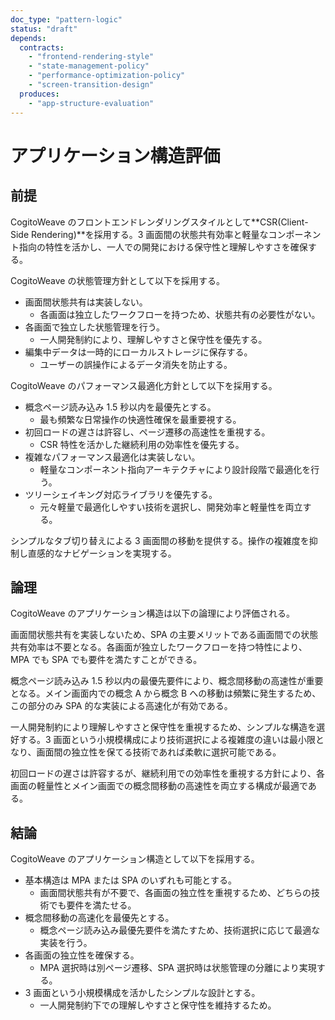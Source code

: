 ```yaml
---
doc_type: "pattern-logic"
status: "draft"
depends:
  contracts:
    - "frontend-rendering-style"
    - "state-management-policy"
    - "performance-optimization-policy"
    - "screen-transition-design"
  produces:
    - "app-structure-evaluation"
---
```


# アプリケーション構造評価

## 前提

<!-- PREMISE_BEGIN: frontend-rendering-style -->

CogitoWeave のフロントエンドレンダリングスタイルとして**CSR(Client-Side Rendering)**を採用する。3 画面間の状態共有効率と軽量なコンポーネント指向の特性を活かし、一人での開発における保守性と理解しやすさを確保する。

<!-- PREMISE_END: frontend-rendering-style -->

<!-- PREMISE_BEGIN: state-management-policy -->

CogitoWeave の状態管理方針として以下を採用する。

- 画面間状態共有は実装しない。
  - 各画面は独立したワークフローを持つため、状態共有の必要性がない。
- 各画面で独立した状態管理を行う。
  - 一人開発制約により、理解しやすさと保守性を優先する。
- 編集中データは一時的にローカルストレージに保存する。
  - ユーザーの誤操作によるデータ消失を防止する。

<!-- PREMISE_END: state-management-policy -->

<!-- PREMISE_BEGIN: performance-optimization-policy -->

CogitoWeave のパフォーマンス最適化方針として以下を採用する。

- 概念ページ読み込み 1.5 秒以内を最優先とする。
  - 最も頻繁な日常操作の快適性確保を最重要視する。
- 初回ロードの遅さは許容し、ページ遷移の高速性を重視する。
  - CSR 特性を活かした継続利用の効率性を優先する。
- 複雑なパフォーマンス最適化は実装しない。
  - 軽量なコンポーネント指向アーキテクチャにより設計段階で最適化を行う。
- ツリーシェイキング対応ライブラリを優先する。
  - 元々軽量で最適化しやすい技術を選択し、開発効率と軽量性を両立する。

<!-- PREMISE_END: performance-optimization-policy -->

<!-- PREMISE_BEGIN: screen-transition-design -->

シンプルなタブ切り替えによる 3 画面間の移動を提供する。操作の複雑度を抑制し直感的なナビゲーションを実現する。

<!-- PREMISE_END: screen-transition-design -->

## 論理

CogitoWeave のアプリケーション構造は以下の論理により評価される。

画面間状態共有を実装しないため、SPA の主要メリットである画面間での状態共有効率は不要となる。各画面が独立したワークフローを持つ特性により、MPA でも SPA でも要件を満たすことができる。

概念ページ読み込み 1.5 秒以内の最優先要件により、概念間移動の高速性が重要となる。メイン画面内での概念 A から概念 B への移動は頻繁に発生するため、この部分のみ SPA 的な実装による高速化が有効である。

一人開発制約により理解しやすさと保守性を重視するため、シンプルな構造を選好する。3 画面という小規模構成により技術選択による複雑度の違いは最小限となり、画面間の独立性を保てる技術であれば柔軟に選択可能である。

初回ロードの遅さは許容するが、継続利用での効率性を重視する方針により、各画面の軽量性とメイン画面での概念間移動の高速性を両立する構成が最適である。

## 結論

<!-- GLOBAL_CONCLUSION_BEGIN: app-structure-evaluation -->

CogitoWeave のアプリケーション構造として以下を採用する。

- 基本構造は MPA または SPA のいずれも可能とする。
  - 画面間状態共有が不要で、各画面の独立性を重視するため、どちらの技術でも要件を満たせる。
- 概念間移動の高速化を最優先とする。
  - 概念ページ読み込み最優先要件を満たすため、技術選択に応じて最適な実装を行う。
- 各画面の独立性を確保する。
  - MPA 選択時は別ページ遷移、SPA 選択時は状態管理の分離により実現する。
- 3 画面という小規模構成を活かしたシンプルな設計とする。
  - 一人開発制約下での理解しやすさと保守性を維持するため。

<!-- GLOBAL_CONCLUSION_END: app-structure-evaluation -->
